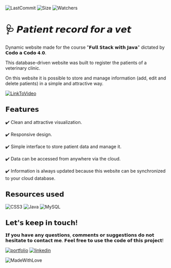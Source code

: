 ![LastCommit](https://img.shields.io/github/last-commit/melirossi/Vet_Patient_Registry/master?color=blue&label=Last%20commit&style=flat-square)
![Size](https://img.shields.io/github/repo-size/melirossi/Vet_Patient_Registry?color=brightgreen&label=Repo%20size&style=flat-square)
![Watchers](https://img.shields.io/github/watchers/melirossi/melirossi?color=orange&label=Watchers&style=flat-square)


# 🩺 𝙋𝙖𝙩𝙞𝙚𝙣𝙩 𝙧𝙚𝙘𝙤𝙧𝙙 𝙛𝙤𝙧 𝙖 𝙫𝙚𝙩

Dynamic website made for the course "𝗙𝘂𝗹𝗹 𝗦𝘁𝗮𝗰𝗸 𝘄𝗶𝘁𝗵 𝗝𝗮𝘃𝗮" dictated by 𝗖𝗼𝗱𝗼 𝗮 𝗖𝗼𝗱𝗼 𝟰.𝟬. 

This database-driven website was built to register the patients of a veterinary clinic.

On this website it is possible to store and manage information (add, edit and delete patients) in a simple and attractive way.

[![LinkToVideo](https://img.shields.io/badge/Link_to_YouTube_Video-orange?style=for-the-badge&logo=appveyor.svg)](https://youtu.be/5CxSDWOSCQo)

## 𝗙𝗲𝗮𝘁𝘂𝗿𝗲𝘀

✔️ Clean and attractive visualization.

✔️ Responsive design.

✔️ Simple interface to store patient data and manage it.

✔️ Data can be accessed from anywhere via the cloud. 

✔️ Information is always updated because this website can be synchronized to your cloud database.

## 𝗥𝗲𝘀𝗼𝘂𝗿𝗰𝗲𝘀 𝘂𝘀𝗲𝗱
![CSS3](https://img.shields.io/badge/css3-%231572B6.svg?style=for-the-badge&logo=css3&logoColor=white)
![Java](https://img.shields.io/badge/java-%23ED8B00.svg?style=for-the-badge&logo=java&logoColor=white)
![MySQL](https://img.shields.io/badge/mysql-%2300f.svg?style=for-the-badge&logo=mysql&logoColor=white)

## 𝗟𝗲𝘁'𝘀 𝗸𝗲𝗲𝗽 𝗶𝗻 𝘁𝗼𝘂𝗰𝗵!

𝗜𝗳 𝘆𝗼𝘂 𝗵𝗮𝘃𝗲 𝗮𝗻𝘆 𝗾𝘂𝗲𝘀𝘁𝗶𝗼𝗻𝘀, 𝗰𝗼𝗺𝗺𝗲𝗻𝘁𝘀 𝗼𝗿 𝘀𝘂𝗴𝗴𝗲𝘀𝘁𝗶𝗼𝗻𝘀 𝗱𝗼 𝗻𝗼𝘁 𝗵𝗲𝘀𝗶𝘁𝗮𝘁𝗲 𝘁𝗼 𝗰𝗼𝗻𝘁𝗮𝗰𝘁 𝗺𝗲. 𝗙𝗲𝗲𝗹 𝗳𝗿𝗲𝗲 𝘁𝗼 𝘂𝘀𝗲 𝘁𝗵𝗲 𝗰𝗼𝗱𝗲 𝗼𝗳 𝘁𝗵𝗶𝘀 𝗽𝗿𝗼𝗷𝗲𝗰𝘁!

[![portfolio](https://img.shields.io/badge/my_portfolio-000?style=for-the-badge&logo=ko-fi&logoColor=white)](https://github.com/melirossi)
[![linkedin](https://img.shields.io/badge/linkedin-0A66C2?style=for-the-badge&logo=linkedin&logoColor=white)](https://www.linkedin.com/in/melisasrossi/)

![MadeWithLove](https://img.shields.io/badge/MADE_WITH_L♡VE_BY_MEL-ff69b4?style=for-the-badge&logo=appveyor.svg)
